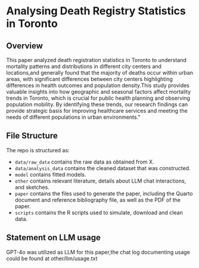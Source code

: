 # Analysing Death Registry Statistics in Toronto

## Overview
 This paper analyzed death registration statistics in Toronto to understand mortality patterns and distributions in different city centers and locations,and generally found that the majority of deaths occur within urban areas, with significant differences between city centers highlighting differences in health outcomes and population density.This study provides valuable insights into how geographic and seasonal factors affect mortality trends in Toronto, which is crucial for public health planning and observing population mobility. By identifying these trends, our research findings can provide strategic basis for improving healthcare services and meeting the needs of different populations in urban environments."

## File Structure

The repo is structured as:

-   `data/raw_data` contains the raw data as obtained from X.
-   `data/analysis_data` contains the cleaned dataset that was constructed.
-   `model` contains fitted models. 
-   `other` contains relevant literature, details about LLM chat interactions, and sketches.
-   `paper` contains the files used to generate the paper, including the Quarto document and reference bibliography file, as well as the PDF of the paper. 
-   `scripts` contains the R scripts used to simulate, download and clean data.


## Statement on LLM usage
GPT-4o was utilized as LLM for this paper,the chat log documenting usage could be found at other/llm/usage.txt
